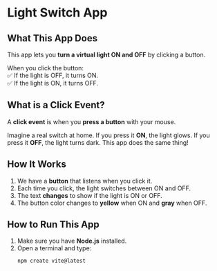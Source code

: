 # Light Switch App

## What This App Does
This app lets you **turn a virtual light ON and OFF** by clicking a button.  

When you click the button:  
✅ If the light is OFF, it turns ON.  
✅ If the light is ON, it turns OFF.  

## What is a Click Event?
A **click event** is when you **press a button** with your mouse.  

Imagine a real switch at home. If you press it **ON**, the light glows. If you press it **OFF**, the light turns dark. This app does the same thing!

## How It Works
1. We have a **button** that listens when you click it.
2. Each time you click, the light switches between ON and OFF.
3. The text **changes** to show if the light is ON or OFF.
4. The button color changes to **yellow** when ON and **gray** when OFF.

## How to Run This App
1. Make sure you have **Node.js** installed.
2. Open a terminal and type:
   ```sh
   npm create vite@latest
